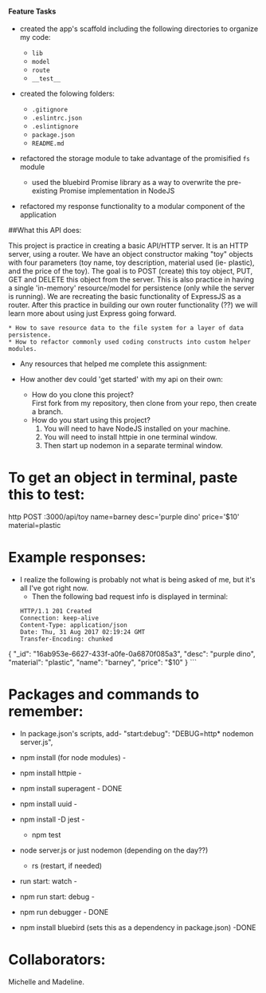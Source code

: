 #### Feature Tasks  
* created the app's scaffold including the following directories to organize my code:  
  * `lib`  
  * `model`  
  * `route`  
  * `__test__`  
* created the folowing folders:  
  * `.gitignore`  
  * `.eslintrc.json`  
  * `.eslintignore`  
  * `package.json`  
  * `README.md`  


* refactored the storage module to take advantage of the promisified `fs` module  
  - used the bluebird Promise library as a way to overwrite the pre-existing Promise implementation in NodeJS  
* refactored my response functionality to a modular component of the application  

##What this API does:  

  This project is practice in creating a basic API/HTTP server. It is an HTTP server, using a router. We have an object constructor making "toy" objects with four parameters (toy name, toy description, material used (ie- plastic), and the price of the toy). The goal is to POST (create) this toy object, PUT, GET and DELETE this object from the server. This is also practice in having a single 'in-memory' resource/model for persistence (only while the server is running). We are recreating the basic functionality of ExpressJS as a router. After this practice in building our own router functionality (??) we will learn more about using just Express going forward.  

    * How to save resource data to the file system for a layer of data persistence.  
    * How to refactor commonly used coding constructs into custom helper modules.  

  * Any resources that helped me complete this assignment:  

  * How another dev could 'get started' with my api on their own:  
      - How do you clone this project?  
      First fork from my repository, then clone from your repo, then create a branch.  
      - How do you start using this project?  
          1. You will need to have NodeJS installed on your machine.  
          2. You will need to install httpie in one terminal window.  
          3. Then start up nodemon in a separate terminal window.  


# To get an object in terminal, paste this to test:  
http POST :3000/api/toy name=barney desc='purple dino' price='$10' material=plastic  

# Example responses:  
* I realize the following is probably not what is being asked of me, but it's all I've got right now.  
    - Then the following bad request info is displayed in terminal:  
    ```
    HTTP/1.1 201 Created
    Connection: keep-alive
    Content-Type: application/json
    Date: Thu, 31 Aug 2017 02:19:24 GMT
    Transfer-Encoding: chunked

{
    "_id": "16ab953e-6627-433f-a0fe-0a6870f085a3",
    "desc": "purple dino",
    "material": "plastic",
    "name": "barney",
    "price": "$10"
}
    ```

# Packages and commands to remember:   
  - In package.json's scripts, add- "start:debug": "DEBUG=http* nodemon server.js",  

  - npm install (for node modules) -  
  - npm install httpie -  
  - npm install superagent - DONE  
  - npm install uuid -  
  - npm install -D jest -  
    - npm test  

  - node server.js or just nodemon (depending on the day??)  
    - rs (restart, if needed)  
  - run start: watch -  
  - npm run start: debug -  

  - npm run debugger - DONE    
  - npm install bluebird (sets this as a dependency in package.json) -DONE  

# Collaborators:  
Michelle and Madeline.
